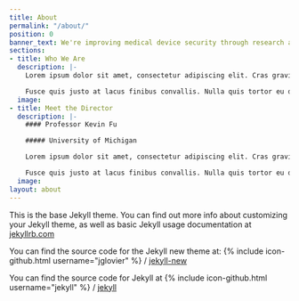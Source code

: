 ```yaml
---
title: About
permalink: "/about/"
position: 0
banner_text: We're improving medical device security through research and education.
sections:
- title: Who We Are
  description: |-
    Lorem ipsum dolor sit amet, consectetur adipiscing elit. Cras gravida venenatis ipsum in tempus. Vivamus nec convallis sapien. Sed laoreet, urna et lobortis ornare, leo ligula sagittis ligula, id pretium sem erat at velit. Etiam commodo urna quis aliquam luctus. Aliquam laoreet lacus tellus, at rhoncus urna luctus at. Vestibulum euismod dui et turpis vehicula, eu blandit lacus accumsan. Nullam malesuada quam sed sem imperdiet egestas.

    Fusce quis justo at lacus finibus convallis. Nulla quis tortor eu dui scelerisque faucibus posuere sed lectus. Donec mattis commodo nisl sed suscipit. Phasellus fermentum posuere tellus sit amet suscipit. Phasellus posuere leo at nisl condimentum, non suscipit tortor elementum. Mauris pharetra arcu ligula, at placerat ipsum vestibulum eu. Donec tellus lorem, aliquam in dapibus sit amet, pharetra in mi. Curabitur dui purus, placerat elementum enim vel, egestas iaculis ligula. Cras volutpat eget ante vel feugiat. Praesent vitae commodo ex, tempus auctor diam. Proin ultrices gravida volutpat. Morbi vel aliquet mauris, vehicula laoreet magna. Aliquam pulvinar sed felis id porta. Suspendisse tincidunt nibh nibh, vel euismod magna luctus nec. Ut viverra sollicitudin ex. Curabitur congue sed justo a faucibus.
  image: 
- title: Meet the Director
  description: |-
    #### Professor Kevin Fu

    ##### University of Michigan

    Lorem ipsum dolor sit amet, consectetur adipiscing elit. Cras gravida venenatis ipsum in tempus. Vivamus nec convallis sapien. Sed laoreet, urna et lobortis ornare, leo ligula sagittis ligula, id pretium sem erat at velit. Etiam commodo urna quis aliquam luctus. Aliquam laoreet lacus tellus, at rhoncus urna luctus at. Vestibulum euismod dui et turpis vehicula, eu blandit lacus accumsan. Nullam malesuada quam sed sem imperdiet egestas.

    Fusce quis justo at lacus finibus convallis. Nulla quis tortor eu dui scelerisque faucibus posuere sed lectus. Donec mattis commodo nisl sed suscipit. Phasellus fermentum posuere tellus sit amet suscipit. Phasellus posuere leo at nisl condimentum, non suscipit tortor elementum. Mauris pharetra arcu ligula, at placerat ipsum vestibulum eu. Donec tellus lorem, aliquam in dapibus sit amet, pharetra in mi. Curabitur dui purus, placerat elementum enim vel, egestas iaculis ligula. Cras volutpat eget ante vel feugiat. Praesent vitae commodo ex, tempus auctor diam. Proin ultrices gravida volutpat. Morbi vel aliquet mauris, vehicula laoreet magna. Aliquam pulvinar sed felis id porta. Suspendisse tincidunt nibh nibh, vel euismod magna luctus nec. Ut viverra sollicitudin ex. Curabitur congue sed justo a faucibus.
  image: 
layout: about
---
```


This is the base Jekyll theme. You can find out more info about customizing your Jekyll theme, as well as basic Jekyll usage documentation at [jekyllrb.com](http://jekyllrb.com/)

You can find the source code for the Jekyll new theme at:
{% include icon-github.html username="jglovier" %} /
[jekyll-new](https://github.com/jglovier/jekyll-new)

You can find the source code for Jekyll at
{% include icon-github.html username="jekyll" %} /
[jekyll](https://github.com/jekyll/jekyll)
